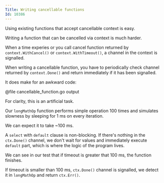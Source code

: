 ```yaml
---
Title: Writing cancellable functions
Id: 10386
---
```

Using existing functions that accept cancellable context is easy.

Writing a function that can be cancelled via context is much harder.

When a time experies or you call cancel function returned by `context.WithCancel()` or `context.WithTimeout()`, a channel in the context is signalled.

When writing a cancellable function, you have to periodically check channel returned by `context.Done()` and return immediately if it has been signalled.

It does make for an awkward code:

@file cancellable_function.go output

For clarity, this is an artificial task.

Our `longMathOp` function performs simple operation 100 times and simulates slowness by sleeping for 1 ms on every iteration.

We can expect it to take ~100 ms.

A `select` with `default` clause is non-blocking. If there's nothing in the `ctx.Done()` channel, we don't wait for values and immediately execute `default` part, which is where the logic of the program lives.

We can see in our test that if timeout is greater that 100 ms, the function finishes.

If timeout is smaller than 100 ms, `ctx.Done()` channel is signalled, we detect it in `longMathOp` and return `ctx.Err()`.
